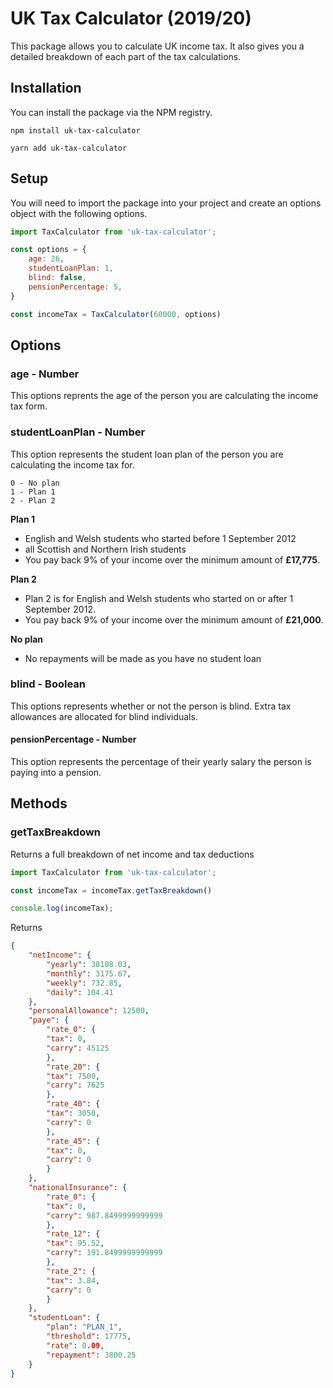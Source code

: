 # UK Tax Calculator (2019/20)

This package allows you to calculate UK income tax. It also gives you a detailed breakdown of each part of the tax calculations.

## Installation

You can install the package via the NPM registry.

```
npm install uk-tax-calculator
```

```
yarn add uk-tax-calculator
```

## Setup

You will need to import the package into your project and create an options object with the following options.

```javascript
import TaxCalculator from 'uk-tax-calculator';

const options = {
	age: 26,
	studentLoanPlan: 1,
	blind: false,
	pensionPercentage: 5,
}

const incomeTax = TaxCalculator(60000, options)
```

## Options

### age - Number
This options reprents the age of the person you are calculating the income tax form.

### studentLoanPlan - Number
This option represents the student loan plan of the person you are calculating the income tax for.

```
0 - No plan
1 - Plan 1
2 - Plan 2
```

**Plan 1**
- English and Welsh students who started before 1 September 2012
- all Scottish and Northern Irish students
- You pay back 9% of your income over the minimum amount of **£17,775**.

**Plan 2**
- Plan 2 is for English and Welsh students who started on or after 1 September 2012.
- You pay back 9% of your income over the minimum amount of **£21,000**.

**No plan**
- No repayments will be made as you have no student loan

### blind - Boolean
This options represents whether or not the person is blind. Extra tax allowances are allocated for blind individuals.

#### pensionPercentage - Number
This option represents the percentage of their yearly salary the person is paying into a pension.

## Methods

### getTaxBreakdown
Returns a full breakdown of net income and tax deductions

```javascript
import TaxCalculator from 'uk-tax-calculator';

const incomeTax = incomeTax.getTaxBreakdown()

console.log(incomeTax);
```


Returns
```json
{
	"netIncome": {
		"yearly": 38108.03,
		"monthly": 3175.67,
		"weekly": 732.85,
		"daily": 104.41
	},
	"personalAllowance": 12500,
	"paye": {
		"rate_0": {
		"tax": 0,
		"carry": 45125
		},
		"rate_20": {
		"tax": 7500,
		"carry": 7625
		},
		"rate_40": {
		"tax": 3050,
		"carry": 0
		},
		"rate_45": {
		"tax": 0,
		"carry": 0
		}
	},
	"nationalInsurance": {
		"rate_0": {
		"tax": 0,
		"carry": 987.8499999999999
		},
		"rate_12": {
		"tax": 95.52,
		"carry": 191.8499999999999
		},
		"rate_2": {
		"tax": 3.84,
		"carry": 0
		}
	},
	"studentLoan": {
		"plan": "PLAN_1",
		"threshold": 17775,
		"rate": 0.09,
		"repayment": 3800.25
	}
}
```